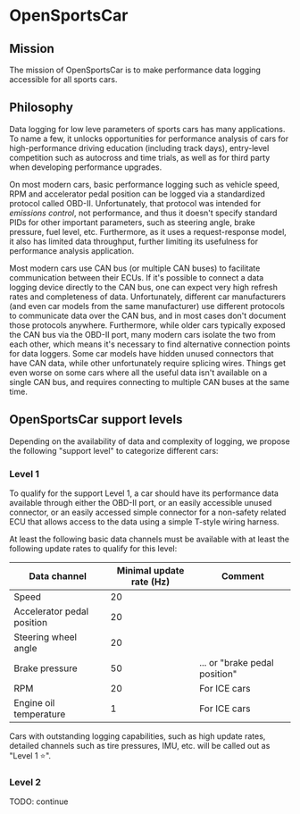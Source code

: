 # OpenSportsCar

## Mission
The mission of OpenSportsCar is to make performance data logging accessible for all sports cars.

## Philosophy

Data logging for low leve parameters of sports cars has many applications. To name a few, it unlocks
opportunities for performance analysis of cars for high-performance driving education (including
track days), entry-level competition such as autocross and time trials, as well as for third party
when developing performance upgrades.

On most modern cars, basic performance logging such as vehicle speed, RPM and accelerator pedal
position can be logged via a standardized protocol called OBD-II. Unfortunately, that protocol was
intended for _emissions control_, not performance, and thus it doesn't specify standard PIDs for
other important parameters, such as steering angle, brake pressure, fuel level, etc. Furthermore, as
it uses a request-response model, it also has limited data throughput, further limiting its
usefulness for performance analysis application.

Most modern cars use CAN bus (or multiple CAN buses) to facilitate communication between their ECUs.
If it's possible to connect a data logging device directly to the CAN bus, one can expect very high
refresh rates and completeness of data. Unfortunately, different car manufacturers (and even car
models from the same manufacturer) use different protocols to communicate data over the CAN bus, and
in most cases don't document those protocols anywhere. Furthermore, while older cars typically
exposed the CAN bus via the OBD-II port, many modern cars isolate the two from each other, which
means it's necessary to find alternative connection points for data loggers. Some car models have
hidden unused connectors that have CAN data, while other unfortunately require splicing wires.
Things get even worse on some cars where all the useful data isn't available on a single CAN bus,
and requires connecting to multiple CAN buses at the same time.

## OpenSportsCar support levels

Depending on the availability of data and complexity of logging, we propose the following "support
level" to categorize different cars:

### Level 1

To qualify for the support Level 1, a car should have its performance data available through either
the OBD-II port, or an easily accessible unused connector, or an easily accessed simple connector
for a non-safety related ECU that allows access to the data using a simple T-style wiring harness.

At least the following basic data channels must be available with at least the following update rates
to qualify for this level:

Data channel | Minimal update rate (Hz) | Comment
------------ | ------------------------ | -------
Speed                      | 20         |
Accelerator pedal position | 20         |
Steering wheel angle       | 20         |
Brake pressure             | 50         | ... or "brake pedal position"
RPM                        | 20         | For ICE cars
Engine oil temperature     | 1          | For ICE cars

Cars with outstanding logging capabilities, such as high update rates, detailed channels such as
tire pressures, IMU, etc. will be called out as "Level 1 ⭐".

### Level 2

TODO: continue
